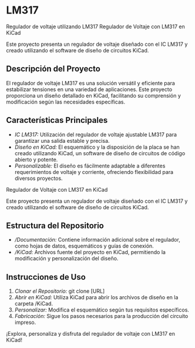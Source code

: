 # LM317
Regulador de voltaje utilizando  LM317
Regulador de Voltaje con LM317 en KiCad

Este proyecto presenta un regulador de voltaje diseñado con el IC LM317 y creado utilizando el software de diseño de circuitos KiCad.

## Descripción del Proyecto

El regulador de voltaje LM317 es una solución versátil y eficiente para estabilizar tensiones en una variedad de aplicaciones. Este proyecto proporciona un diseño detallado en KiCad, facilitando su comprensión y modificación según las necesidades específicas.

## Características Principales

- *IC LM317:* Utilización del regulador de voltaje ajustable LM317 para garantizar una salida estable y precisa.
- *Diseño en KiCad:* El esquemático y la disposición de la placa se han creado utilizando KiCad, un software de diseño de circuitos de código abierto y potente.
- *Personalizable:* El diseño es fácilmente adaptable a diferentes requerimientos de voltaje y corriente, ofreciendo flexibilidad para diversos proyectos.

Regulador de Voltaje con LM317 en KiCad

Este proyecto presenta un regulador de voltaje diseñado con el IC LM317 y creado utilizando el software de diseño de circuitos KiCad.

## Estructura del Repositorio

- */Documentación:* Contiene información adicional sobre el regulador, como hojas de datos, esquemáticos y guías de conexión.
- */KiCad:* Archivos fuente del proyecto en KiCad, permitiendo la modificación y personalización del diseño.

## Instrucciones de Uso

1. *Clonar el Repositorio:* git clone [URL]
2. *Abrir en KiCad:* Utiliza KiCad para abrir los archivos de diseño en la carpeta /KiCad.
3. *Personalizar:* Modifica el esquemático según tus requisitos específicos.
4. *Fabricación:* Sigue los pasos necesarios para la producción del circuito impreso.

¡Explora, personaliza y disfruta del regulador de voltaje con LM317 en KiCad!


